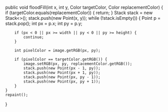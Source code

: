 public void floodFill(int x, int y, Color targetColor, Color replacementColor) {
    if (targetColor.equals(replacementColor)) {
        return;
    }
    Stack<Point> stack = new Stack<>();
    stack.push(new Point(x, y));
    while (!stack.isEmpty()) {
        Point p = stack.pop();
        int px = p.x;
        int py = p.y;

        if (px < 0 || px >= width || py < 0 || py >= height) {
            continue;
        }

        int pixelColor = image.getRGB(px, py);

        if (pixelColor == targetColor.getRGB()) {
            image.setRGB(px, py, replacementColor.getRGB());
            stack.push(new Point(px - 1, py));
            stack.push(new Point(px + 1, py));
            stack.push(new Point(px, py - 1));
            stack.push(new Point(px, py + 1));
        }
    }
    repaint();
}